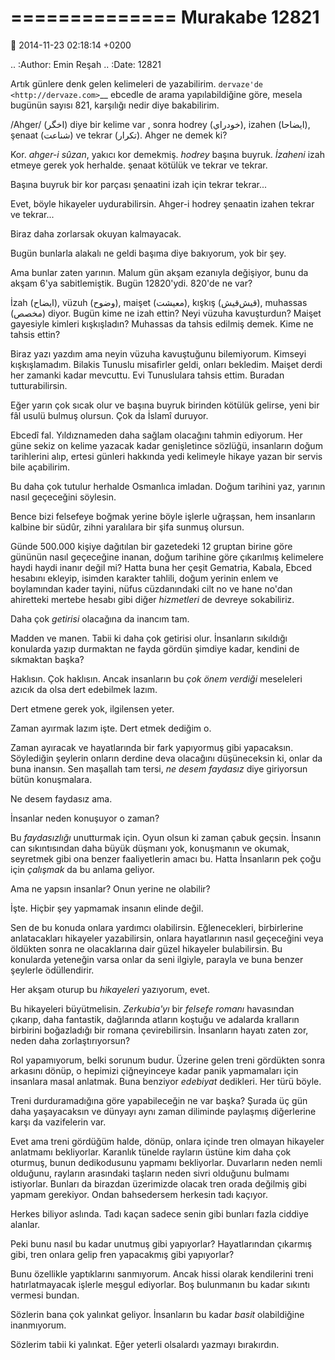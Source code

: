==============
Murakabe 12821
==============

:date: 2014-11-23 02:18:14 +0200

.. :Author: Emin Reşah
.. :Date:   12821

Artık günlere denk gelen kelimeleri de yazabilirim.
`dervaze'de <http://dervaze.com>`__ ebcedle de arama yapılabildiğine
göre, mesela bugünün sayısı 821, karşılığı nedir diye bakabilirim.

/Ahger/ (اخگر) diye bir kelime var , sonra hodrey (خودراي), izahen
(ايضاحا), şenaat (شناعت) ve tekrar (تکرار). Ahger ne demek ki?

Kor. *ahger-i sûzan*, yakıcı kor demekmiş. *hodrey* başına buyruk.
*İzaheni* izah etmeye gerek yok herhalde. şenaat kötülük ve tekrar ve
tekrar.

Başına buyruk bir kor parçası şenaatini izah için tekrar tekrar...

Evet, böyle hikayeler uydurabilirsin. Ahger-i hodrey şenaatin izahen
tekrar ve tekrar...

Biraz daha zorlarsak okuyan kalmayacak.

Bugün bunlarla alakalı ne geldi başıma diye bakıyorum, yok bir şey.

Ama bunlar zaten yarının. Malum gün akşam ezanıyla değişiyor, bunu da
akşam 6'ya sabitlemiştik. Bugün 12820'ydi. 820'de ne var?

İzah (ايضاح), vüzuh (وضوح), maişet (معيشت), kışkış (قيش‌قيش), muhassas
(مخصص) diyor. Bugün kime ne izah ettin? Neyi vüzuha kavuşturdun? Maişet
gayesiyle kimleri kışkışladın? Muhassas da tahsis edilmiş demek. Kime ne
tahsis ettin?

Biraz yazı yazdım ama neyin vüzuha kavuştuğunu bilemiyorum. Kimseyi
kışkışlamadım. Bilakis Tunuslu misafirler geldi, onları bekledim. Maişet
derdi her zamanki kadar mevcuttu. Evi Tunuslulara tahsis ettim. Buradan
tutturabilirsin.

Eğer yarın çok sıcak olur ve başına buyruk birinden kötülük gelirse,
yeni bir fâl usulü bulmuş olursun. Çok da İslamî duruyor.

Ebcedî fal. Yıldıznameden daha sağlam olacağını tahmin ediyorum. Her
güne sekiz on kelime yazacak kadar genişletince sözlüğü, insanların
doğum tarihlerini alıp, ertesi günleri hakkında yedi kelimeyle hikaye
yazan bir servis bile açabilirim.

Bu daha çok tutulur herhalde Osmanlıca imladan. Doğum tarihini yaz,
yarının nasıl geçeceğini söylesin.

Bence bizi felsefeye boğmak yerine böyle işlerle uğraşsan, hem
insanların kalbine bir südûr, zihni yaralılara bir şifa sunmuş olursun.

Günde 500.000 kişiye dağıtılan bir gazetedeki 12 gruptan birine göre
gününün nasıl geçeceğine inanan, doğum tarihine göre çıkarılmış
kelimelere haydi haydi inanır değil mi? Hatta buna her çeşit Gematria,
Kabala, Ebced hesabını ekleyip, isimden karakter tahlili, doğum yerinin
enlem ve boylamından kader tayini, nüfus cüzdanındaki cilt no ve hane
no'dan ahiretteki mertebe hesabı gibi diğer *hizmetleri* de devreye
sokabiliriz.

Daha çok *getirisi* olacağına da inancım tam.

Madden ve manen. Tabii ki daha çok getirisi olur. İnsanların sıkıldığı
konularda yazıp durmaktan ne fayda gördün şimdiye kadar, kendini de
sıkmaktan başka?

Haklısın. Çok haklısın. Ancak insanların bu *çok önem verdiği*
meseleleri azıcık da olsa dert edebilmek lazım.

Dert etmene gerek yok, ilgilensen yeter.

Zaman ayırmak lazım işte. Dert etmek dediğim o.

Zaman ayıracak ve hayatlarında bir fark yapıyormuş gibi yapacaksın.
Söylediğin şeylerin onların derdine deva olacağını düşüneceksin ki,
onlar da buna inansın. Sen maşallah tam tersi, *ne desem faydasız* diye
giriyorsun bütün konuşmalara.

Ne desem faydasız ama.

İnsanlar neden konuşuyor o zaman?

Bu *faydasızlığı* unutturmak için. Oyun olsun ki zaman çabuk geçsin.
İnsanın can sıkıntısından daha büyük düşmanı yok, konuşmanın ve okumak,
seyretmek gibi ona benzer faaliyetlerin amacı bu. Hatta İnsanların pek
çoğu için *çalışmak* da bu anlama geliyor.

Ama ne yapsın insanlar? Onun yerine ne olabilir?

İşte. Hiçbir şey yapmamak insanın elinde değil.

Sen de bu konuda onlara yardımcı olabilirsin. Eğlenecekleri,
birbirlerine anlatacakları hikayeler yazabilirsin, onlara hayatlarının
nasıl geçeceğini veya öldükten sonra ne olacaklarına dair güzel
hikayeler bulabilirsin. Bu konularda yeteneğin varsa onlar da seni
ilgiyle, parayla ve buna benzer şeylerle ödüllendirir.

Her akşam oturup bu *hikayeleri* yazıyorum, evet.

Bu hikayeleri büyütmelisin. *Zerkubia'yı* bir *felsefe romanı*
havasından çıkarıp, daha fantastik, dağlarında atların koştuğu ve
adalarda kralların birbirini boğazladığı bir romana çevirebilirsin.
İnsanların hayatı zaten zor, neden daha zorlaştırıyorsun?

Rol yapamıyorum, belki sorunum budur. Üzerine gelen treni gördükten
sonra arkasını dönüp, o hepimizi çiğneyinceye kadar panik yapmamaları
için insanlara masal anlatmak. Buna benziyor *edebiyat* dedikleri. Her
türü böyle.

Treni durduramadığına göre yapabileceğin ne var başka? Şurada üç gün
daha yaşayacaksın ve dünyayı aynı zaman diliminde paylaşmış diğerlerine
karşı da vazifelerin var.

Evet ama treni gördüğüm halde, dönüp, onlara içinde tren olmayan
hikayeler anlatmamı bekliyorlar. Karanlık tünelde rayların üstüne kim
daha çok oturmuş, bunun dedikodusunu yapmamı bekliyorlar. Duvarların
neden nemli olduğunu, rayların arasındaki taşların neden sivri olduğunu
bulmamı istiyorlar. Bunları da birazdan üzerimizde olacak tren orada
değilmiş gibi yapmam gerekiyor. Ondan bahsedersem herkesin tadı kaçıyor.

Herkes biliyor aslında. Tadı kaçan sadece senin gibi bunları fazla
ciddiye alanlar.

Peki bunu nasıl bu kadar unutmuş gibi yapıyorlar? Hayatlarından çıkarmış
gibi, tren onlara gelip fren yapacakmış gibi yapıyorlar?

Bunu özellikle yaptıklarını sanmıyorum. Ancak hissi olarak kendilerini
treni hatırlatmayacak işlerle meşgul ediyorlar. Boş bulunmanın bu kadar
sıkıntı vermesi bundan.

Sözlerin bana çok yalınkat geliyor. İnsanların bu kadar *basit*
olabildiğine inanmıyorum.

Sözlerim tabii ki yalınkat. Eğer yeterli olsalardı yazmayı bırakırdın.

